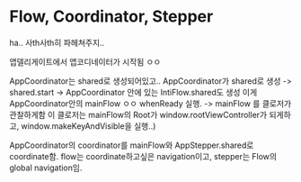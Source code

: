 # Flow, Coordinator, Stepper
ha..
사th사th히 파헤쳐주지..

앱델리게이트에서 앱코디네이터가 시작됨 ㅇㅇ

AppCoordinator는 shared로 생성되어있고..
AppCoordinator가 shared로 생성 -> shared.start -> AppCoordinator 안에 있는 IntiFlow.shared도 생성
이게 AppCoordinator안의 mainFlow ㅇㅇ
whenReady 실행.
-> mainFlow 를 클로저가 관찰하게함 
이 클로저는 mainFlow의 Root가 window.rootViewController가 되게하고, window.makeKeyAndVisible을 실행..)

AppCoordinator의 coordinator를 mainFlow와 AppStepper.shared로 coordinate함.
flow는 coordinate하고싶은 navigation이고, stepper는 Flow의 global navigation임.
